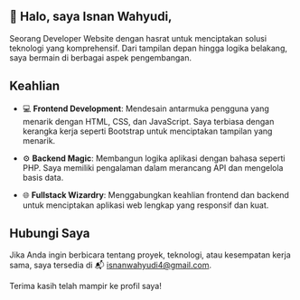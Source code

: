 ## 👋 Halo, saya Isnan Wahyudi, 
Seorang Developer Website dengan hasrat untuk menciptakan solusi teknologi yang komprehensif. Dari tampilan depan hingga logika belakang, saya bermain di berbagai aspek pengembangan.

## Keahlian

- 💻 **Frontend Development**: Mendesain antarmuka pengguna yang menarik dengan HTML, CSS, dan JavaScript. Saya terbiasa dengan kerangka kerja seperti Bootstrap untuk menciptakan tampilan yang menarik.

- ⚙️ **Backend Magic**: Membangun logika aplikasi dengan bahasa seperti PHP. Saya memiliki pengalaman dalam merancang API dan mengelola basis data.

- 🌐 **Fullstack Wizardry**: Menggabungkan keahlian frontend dan backend untuk menciptakan aplikasi web lengkap yang responsif dan kuat.


## Hubungi Saya

Jika Anda ingin berbicara tentang proyek, teknologi, atau kesempatan kerja sama, saya tersedia di 📬 [isnanwahyudi4@gmail.com](mailto:isnanwahyudi4@gmail.com).

Terima kasih telah mampir ke profil saya!
